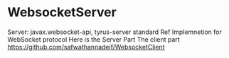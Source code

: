 # WebsocketServer
Server: javax.websocket-api,  tyrus-server  standard Ref Implemnetion for WebSocket protocol 
Here is the Server Part
The client part https://github.com/safwathannadeif/WebsocketClient

